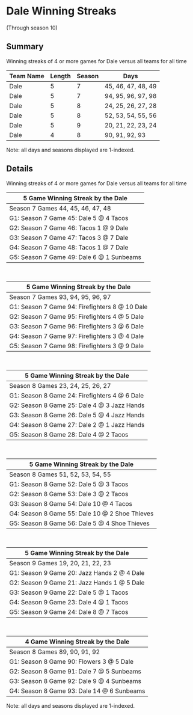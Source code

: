 # Dale Winning Streaks
(Through season 10)
## Summary



Winning streaks of 4 or more games for Dale versus all teams for all time



| Team Name | Length | Season | Days |
| ----- | ----- | ----- | ----- |
| Dale                           | 5          | 7          | 45, 46, 47, 48, 49 |
| Dale                           | 5          | 7          | 94, 95, 96, 97, 98 |
| Dale                           | 5          | 8          | 24, 25, 26, 27, 28 |
| Dale                           | 5          | 8          | 52, 53, 54, 55, 56 |
| Dale                           | 5          | 9          | 20, 21, 22, 23, 24 |
| Dale                           | 4          | 8          | 90, 91, 92, 93 |




Note: all days and seasons displayed are 1-indexed.

## Details


Winning streaks of 4 or more games for Dale versus all teams for all time

| 5 Game Winning Streak by the Dale |
| ----- |
| Season 7 Games 44, 45, 46, 47, 48 |
| G1: Season 7 Game 45: Dale 5  @  4 Tacos |
| G2: Season 7 Game 46: Tacos 1  @  9 Dale |
| G3: Season 7 Game 47: Tacos 3  @  7 Dale |
| G4: Season 7 Game 48: Tacos 1  @  7 Dale |
| G5: Season 7 Game 49: Dale 6  @  1 Sunbeams |

<br />

| 5 Game Winning Streak by the Dale |
| ----- |
| Season 7 Games 93, 94, 95, 96, 97 |
| G1: Season 7 Game 94: Firefighters 8  @ 10 Dale |
| G2: Season 7 Game 95: Firefighters 4  @  5 Dale |
| G3: Season 7 Game 96: Firefighters 3  @  6 Dale |
| G4: Season 7 Game 97: Firefighters 3  @  4 Dale |
| G5: Season 7 Game 98: Firefighters 3  @  9 Dale |

<br />

| 5 Game Winning Streak by the Dale |
| ----- |
| Season 8 Games 23, 24, 25, 26, 27 |
| G1: Season 8 Game 24: Firefighters 4  @  6 Dale |
| G2: Season 8 Game 25: Dale 4  @  3 Jazz Hands |
| G3: Season 8 Game 26: Dale 5  @  4 Jazz Hands |
| G4: Season 8 Game 27: Dale 2  @  1 Jazz Hands |
| G5: Season 8 Game 28: Dale 4  @  2 Tacos |

<br />

| 5 Game Winning Streak by the Dale |
| ----- |
| Season 8 Games 51, 52, 53, 54, 55 |
| G1: Season 8 Game 52: Dale 5  @  3 Tacos |
| G2: Season 8 Game 53: Dale 3  @  2 Tacos |
| G3: Season 8 Game 54: Dale 10 @  4 Tacos |
| G4: Season 8 Game 55: Dale 10 @  2 Shoe Thieves |
| G5: Season 8 Game 56: Dale 5  @  4 Shoe Thieves |

<br />

| 5 Game Winning Streak by the Dale |
| ----- |
| Season 9 Games 19, 20, 21, 22, 23 |
| G1: Season 9 Game 20: Jazz Hands 2  @  4 Dale |
| G2: Season 9 Game 21: Jazz Hands 1  @  5 Dale |
| G3: Season 9 Game 22: Dale 5  @  1 Tacos |
| G4: Season 9 Game 23: Dale 4  @  1 Tacos |
| G5: Season 9 Game 24: Dale 8  @  7 Tacos |

<br />

| 4 Game Winning Streak by the Dale |
| ----- |
| Season 8 Games 89, 90, 91, 92 |
| G1: Season 8 Game 90: Flowers 3  @  5 Dale |
| G2: Season 8 Game 91: Dale 7  @  5 Sunbeams |
| G3: Season 8 Game 92: Dale 9  @  4 Sunbeams |
| G4: Season 8 Game 93: Dale 14 @  6 Sunbeams |



Note: all days and seasons displayed are 1-indexed.

